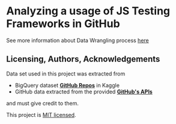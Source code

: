 # Analyzing a usage of JS Testing Frameworks in GitHub

See more information about Data Wrangling process [here](./data_wrangling/README.md)

## Licensing, Authors, Acknowledgements<a name="licensing"></a>

Data set used in this project was extracted from 
* BigQuery dataset **[GitHub Repos](https://www.kaggle.com/github/github-repos)** in Kaggle
* GitHub data extracted from the provided **[GitHub's APIs](https://developer.github.com/)**

and must give credit to them.

This project is [MIT licensed](./LICENSE).